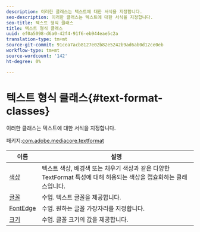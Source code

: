```yaml
---
description: 이러한 클래스는 텍스트에 대한 서식을 지정합니다.
seo-description: 이러한 클래스는 텍스트에 대한 서식을 지정합니다.
seo-title: 텍스트 형식 클래스
title: 텍스트 형식 클래스
uuid: ef0a5098-d6a0-42f4-91f6-eb944eae5c2a
translation-type: tm+mt
source-git-commit: 91cea7acb8127e02b82e5242b9ad6ab0d12ce0eb
workflow-type: tm+mt
source-wordcount: '142'
ht-degree: 0%

---
```



# 텍스트 형식 클래스{#text-format-classes}

이러한 클래스는 텍스트에 대한 서식을 지정합니다.

패키지:[com.adobe.mediacore.textformat](https://help.adobe.com/en_US/primetime/api/psdk/asdoc-dhls_1.4/com/adobe/mediacore/textformat/package-detail.html)

| 이름 | 설명 |
|---|---|
| [색상](https://help.adobe.com/en_US/primetime/api/psdk/asdoc-dhls_1.4/com/adobe/mediacore/textformat/Color.html) | 텍스트 색상, 배경색 또는 채우기 색상과 같은 다양한 TextFormat 특성에 대해 허용되는 색상을 캡슐화하는 클래스입니다. |
| [글꼴](https://help.adobe.com/en_US/primetime/api/psdk/asdoc-dhls_1.4/com/adobe/mediacore/textformat/Font.html) | 수업. 텍스트 글꼴을 제공합니다. |
| [FontEdge](https://help.adobe.com/en_US/primetime/api/psdk/asdoc-dhls_1.4/com/adobe/mediacore/textformat/FontEdge.html) | 수업. 원하는 글꼴 가장자리를 지정합니다. |
| [크기](https://help.adobe.com/en_US/primetime/api/psdk/asdoc-dhls_1.4/com/adobe/mediacore/textformat/Size.html) | 수업. 글꼴 크기의 값을 제공합니다. |

